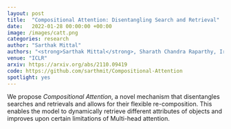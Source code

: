 ```yaml
---
layout: post
title:  "Compositional Attention: Disentangling Search and Retrieval"
date:   2022-01-28 00:00:00 +00:00
image: /images/catt.png
categories: research
author: "Sarthak Mittal"
authors: "<strong>Sarthak Mittal</strong>, Sharath Chandra Raparthy, Irina Rish, Yoshua Bengio, Guillaume Lajoie"
venue: "ICLR"
arxiv: https://arxiv.org/abs/2110.09419
code: https://github.com/sarthmit/Compositional-Attention
spotlight: yes
---
```

We propose *Compositional Attention*, a novel mechanism that disentangles searches and retrievals and allows for their flexible re-composition. This enables the model to dynamically retrieve different attributes of objects and improves upon certain limitations of Multi-head attention.